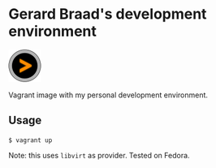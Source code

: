 Gerard Braad's development environment
======================================

!["Prompt"](https://raw.githubusercontent.com/gbraad/assets/gh-pages/icons/prompt-icon-64.png)


Vagrant image with my personal development environment.


Usage
-----

```
$ vagrant up
```

Note: this uses `libvirt` as provider. Tested on Fedora.
